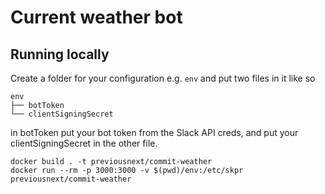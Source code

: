 # Current weather bot

## Running locally

Create a folder for your configuration e.g. `env` and put two files in it like so

```
env
├── botToken
└── clientSigningSecret
```

in botToken put your bot token from the Slack API creds, and put your clientSigningSecret in the other file.

```
docker build . -t previousnext/commit-weather
docker run --rm -p 3000:3000 -v $(pwd)/env:/etc/skpr previousnext/commit-weather
```
